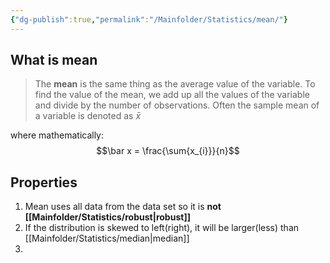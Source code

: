 ```yaml
---
{"dg-publish":true,"permalink":"/Mainfolder/Statistics/mean/"}
---
```


## What is mean

>The **mean** is the same thing as the average value of the variable. To find the value of the mean, we add up all the values of the variable and divide by the number of observations. Often the sample mean of a variable is denoted as $\bar x$ 

where mathematically:
$$\bar x = \frac{\sum{x_{i}}}{n}$$

## Properties
1. Mean uses all data from the data set so it is **not [[Mainfolder/Statistics/robust\|robust]]**
2. If the distribution is skewed to left(right), it will be larger(less) than [[Mainfolder/Statistics/median\|median]]
3. 


